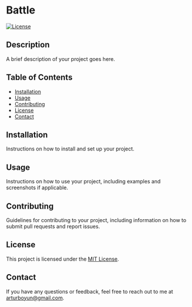 # Battle

[![License](https://img.shields.io/badge/license-MIT-blue.svg)](LICENSE)

## Description

A brief description of your project goes here.

## Table of Contents

- [Installation](#installation)
- [Usage](#usage)
- [Contributing](#contributing)
- [License](#license)
- [Contact](#contact)

## Installation

Instructions on how to install and set up your project.

## Usage

Instructions on how to use your project, including examples and screenshots if applicable.

## Contributing

Guidelines for contributing to your project, including information on how to submit pull requests and report issues.

## License

This project is licensed under the [MIT License](LICENSE).

## Contact

If you have any questions or feedback, feel free to reach out to me at [arturboyun@gmail.com](mailto:arturboyun@gmail.com).